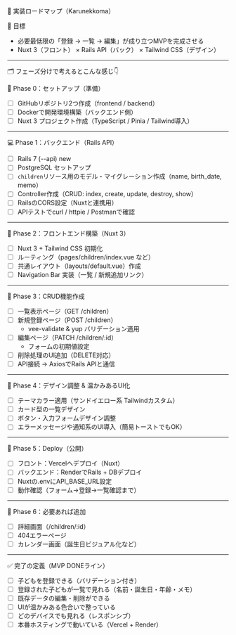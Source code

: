 🚀 実装ロードマップ（Karunekkoma）

🎯 目標

- 必要最低限の「登録 → 一覧 → 編集」が成り立つMVPを完成させる
- Nuxt 3（フロント） × Rails API（バック） × Tailwind CSS（デザイン）

---

🗂 フェーズ分けで考えるとこんな感じ👇

🧱 Phase 0：セットアップ（準備）

- [ ] GitHubリポジトリ2つ作成（frontend / backend）
- [ ] Dockerで開発環境構築（バックエンド側）
- [ ] Nuxt 3 プロジェクト作成（TypeScript / Pinia / Tailwind導入）

---

💻 Phase 1：バックエンド（Rails API）

- [ ] Rails 7 (--api) new
- [ ] PostgreSQL セットアップ
- [ ] `children`リソース用のモデル・マイグレーション作成（name, birth_date, memo）
- [ ] Controller作成（CRUD: index, create, update, destroy, show）
- [ ] RailsのCORS設定（Nuxtと連携用）
- [ ] APIテストでcurl / httpie / Postmanで確認

---

🎨 Phase 2：フロントエンド構築（Nuxt 3）

- [ ] Nuxt 3 + Tailwind CSS 初期化
- [ ] ルーティング（pages/children/index.vue など）
- [ ] 共通レイアウト（layouts/default.vue）作成
- [ ] Navigation Bar 実装（一覧 / 新規追加リンク）

---

📄 Phase 3：CRUD機能作成

- [ ] 一覧表示ページ（GET /children）
- [ ] 新規登録ページ（POST /children）
  - vee-validate & yup バリデーション適用
- [ ] 編集ページ（PATCH /children/:id）
  - フォームの初期値設定
- [ ] 削除処理のUI追加（DELETE対応）
- [ ] API接続 → AxiosでRails APIと通信

---

🎀 Phase 4：デザイン調整 & 温かみあるUI化

- [ ] テーマカラー適用（サンドイエロー系 Tailwindカスタム）
- [ ] カード型の一覧デザイン
- [ ] ボタン・入力フォームデザイン調整
- [ ] エラーメッセージや通知系のUI導入（簡易トーストでもOK）

---

🚀 Phase 5：Deploy（公開）

- [ ] フロント：Vercelへデプロイ（Nuxt）
- [ ] バックエンド：RenderでRails + DBデプロイ
- [ ] Nuxtの.envにAPI_BASE_URL設定
- [ ] 動作確認（フォーム→登録→一覧確認まで）

---

🔮 Phase 6：必要あれば追加

- [ ] 詳細画面（/children/:id）
- [ ] 404エラーページ
- [ ] カレンダー画面（誕生日ビジュアル化など）

---

✅ 完了の定義（MVP DONEライン）

- [ ] 子どもを登録できる（バリデーション付き）
- [ ] 登録された子どもが一覧で見れる（名前・誕生日・年齢・メモ）
- [ ] 既存データの編集・削除ができる
- [ ] UIが温かみある色合いで整っている
- [ ] どのデバイスでも見れる（レスポンシブ）
- [ ] 本番ホスティングで動いている（Vercel + Render）
